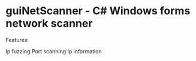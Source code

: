 # guiNetScanner - C# Windows forms network scanner

Features:

Ip fuzzing
Port scanning
Ip information
